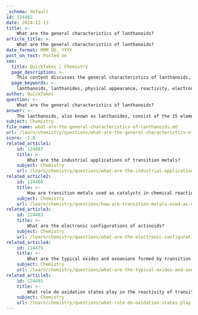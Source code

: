 ```yaml
---
_schema: default
id: 124482
date: 2024-12-13
title: >-
    What are the general characteristics of lanthanoids?
article_title: >-
    What are the general characteristics of lanthanoids?
date_format: MMM DD, YYYY
post_on_text: Posted on
seo:
  title: QuickTakes | Chemistry
  page_description: >-
    This content discusses the general characteristics of lanthanoids, including their physical appearance, reactivity, electronic configuration, chemical properties, magnetic behaviors, and industrial applications.
  page_keywords: >-
    lanthanoids, lanthanides, physical appearance, reactivity, electronic configuration, chemical compounds, magnetic properties, applications, separation and purification
author: QuickTakes
question: >-
    What are the general characteristics of lanthanoids?
answer: >-
    The lanthanoids, also known as lanthanides, consist of the 15 elements from lanthanum (atomic number 57) to lutetium (atomic number 71). They are characterized by several distinct physical and chemical properties:\n\n1. **Physical Appearance**: Lanthanoids are typically silvery-white metals that exhibit a bright metallic luster. They are relatively soft, with their hardness generally increasing with higher atomic numbers.\n\n2. **Reactivity**: These elements are more reactive than d-block transition metals. In their pure form, they tarnish readily when exposed to air, forming oxides. When finely divided, they can burn in air to produce sesquioxides with the formula $Ln_2O_3$. Their reactivity is comparable to that of calcium, but it decreases with increasing atomic number, leading them to behave more like aluminum.\n\n3. **Electronic Configuration**: The electronic configurations of lanthanoids involve the filling of the 4f orbitals. The general configuration can be represented as $[Xe] 4f^{1-14} 5d^0 6s^2$. Most lanthanoids exhibit a common oxidation state of +3, although +2 and +4 states are also stable for some elements.\n\n4. **Chemical Compounds**: Lanthanoids react with halogens to form halides (LnX₃) and can form various carbides when heated with carbon, such as $Ln_3C$, $Ln_2C_3$, and $LnC_2$.\n\n5. **Magnetic Properties**: Many lanthanoids exhibit magnetic properties due to the presence of unpaired electrons in their f-orbitals. This results in a variety of magnetic behaviors among the elements.\n\n6. **Applications**: Lanthanoids are used in various applications, including in the production of strong permanent magnets, phosphors for color television tubes and LED lights, and as catalysts in various chemical reactions.\n\n7. **Separation and Purification**: Due to their similar chemical properties, lanthanoids are challenging to separate from one another, which historically led to their classification as rare elements.\n\nIn summary, lanthanoids are a unique group of f-block elements with distinct physical and chemical characteristics that set them apart from other elements in the periodic table. Their reactivity, electronic configurations, and applications make them significant in both industrial and research contexts.
subject: Chemistry
file_name: what-are-the-general-characteristics-of-lanthanoids.md
url: /learn/chemistry/questions/what-are-the-general-characteristics-of-lanthanoids
score: -1.0
related_article1:
    id: 124487
    title: >-
        What are the industrial applications of transition metals?
    subject: Chemistry
    url: /learn/chemistry/questions/what-are-the-industrial-applications-of-transition-metals
related_article2:
    id: 124488
    title: >-
        How are transition metals used as catalysts in chemical reactions?
    subject: Chemistry
    url: /learn/chemistry/questions/how-are-transition-metals-used-as-catalysts-in-chemical-reactions
related_article3:
    id: 124483
    title: >-
        What are the electronic configurations of actinoids?
    subject: Chemistry
    url: /learn/chemistry/questions/what-are-the-electronic-configurations-of-actinoids
related_article4:
    id: 124475
    title: >-
        What are the typical oxides and oxoanions formed by transition metals?
    subject: Chemistry
    url: /learn/chemistry/questions/what-are-the-typical-oxides-and-oxoanions-formed-by-transition-metals
related_article5:
    id: 124491
    title: >-
        What role do oxidation states play in the reactivity of transition metals?
    subject: Chemistry
    url: /learn/chemistry/questions/what-role-do-oxidation-states-play-in-the-reactivity-of-transition-metals
---
```


&nbsp;